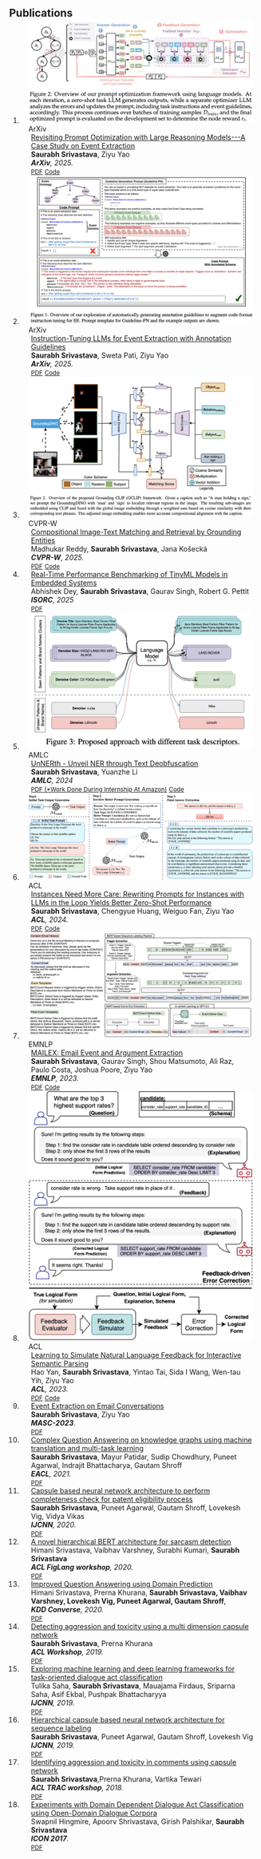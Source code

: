 <h2 id="publications" style="margin: 2px 0px -15px;">Publications</h2>

<div class="publications">
<ol class="bibliography">






<li>
  <div class="pub-row">

  <div class="col-sm-3 abbr" style="position: relative;padding-right: 15px;padding-left: 15px;">
    <img src="assets/img/colm.png" class="teaser img-fluid z-depth-1">
    <abbr class="badge">ArXiv</abbr>
  </div>

  <div class="col-sm-9" style="position: relative;padding-right: 15px;padding-left: 20px;">
    <div class="title"><a href="">Revisiting Prompt Optimization with Large Reasoning Models---A Case Study on Event Extraction
</a></div>
    <div class="author"><strong>Saurabh Srivastava</strong>, Ziyu Yao</div>
    <div class="periodical"><em><strong>ArXiv</strong>, 2025.</em></div>
    <div class="links">
      <a href="" class="btn btn-sm z-depth-0" role="button" target="_blank" style="font-size:12px;">PDF</a>
      <a href="" class="btn btn-sm z-depth-0" role="button" target="_blank" style="font-size:12px;">Code</a>
    </div>
  </div>
  </div>
  </li>



<li>
  <div class="pub-row">

  <div class="col-sm-3 abbr" style="position: relative;padding-right: 15px;padding-left: 15px;">
    <img src="assets/img/ee_new.png" class="teaser img-fluid z-depth-1">
    <abbr class="badge">ArXiv</abbr>
  </div>

  <div class="col-sm-9" style="position: relative;padding-right: 15px;padding-left: 20px;">
    <div class="title"><a href="https://www.arxiv.org/pdf/2502.16377">Instruction-Tuning LLMs for Event Extraction with Annotation Guidelines
</a></div>
    <div class="author"><strong>Saurabh Srivastava</strong>, Sweta Pati, Ziyu Yao</div>
    <div class="periodical"><em><strong>ArXiv</strong>, 2025.</em></div>
    <div class="links">
      <a href="https://www.arxiv.org/pdf/2502.16377" class="btn btn-sm z-depth-0" role="button" target="_blank" style="font-size:12px;">PDF</a>
      <a href="https://github.com/salokr/LLaMA-Events" class="btn btn-sm z-depth-0" role="button" target="_blank" style="font-size:12px;">Code</a>
    </div>
  </div>
  </div>
  </li>





<li>
  <div class="pub-row">

  <div class="col-sm-3 abbr" style="position: relative;padding-right: 15px;padding-left: 15px;">
    <img src="assets/img/cvpr_w.png" class="teaser img-fluid z-depth-1">
    <abbr class="badge">CVPR-W</abbr>
  </div>

  <div class="col-sm-9" style="position: relative;padding-right: 15px;padding-left: 20px;">
    <div class="title"><a href="">Compositional Image-Text Matching and Retrieval by Grounding Entities
</a></div>
    <div class="author">Madhukar Reddy, <strong>Saurabh Srivastava</strong>, Jana Košecká</div>
    <div class="periodical"><em><strong>CVPR-W</strong>, 2025.</em></div>
    <div class="links">
      <a href="" class="btn btn-sm z-depth-0" role="button" target="_blank" style="font-size:12px;">PDF</a>
      <a href="" class="btn btn-sm z-depth-0" role="button" target="_blank" style="font-size:12px;">Code</a>
    </div>
  </div>
  </div>
  </li>


  <li>
  <div class="col-sm-9" style="position: relative;padding-right: 15px;padding-left: 20px;">
    <div class="title"><a href="">Real-Time Performance Benchmarking of TinyML Models in Embedded Systems</a></div>
    <div class="author">Abhishek Dey, <strong>Saurabh Srivastava</strong>, Gaurav Singh, Robert G. Pettit</div>
    <div class="periodical"><em><strong>ISORC</strong>, 2025</em></div>
    <div class="links">
      <a href="" class="btn btn-sm z-depth-0" role="button" target="_blank" style="font-size:12px;">PDF</a>
    </div>
  </div>
  </li>




  <li>
  <div class="pub-row">

  <div class="col-sm-3 abbr" style="position: relative;padding-right: 15px;padding-left: 15px;">
    <img src="assets/img/amazon.png" class="teaser img-fluid z-depth-1">
    <abbr class="badge">AMLC</abbr>
  </div>

  <div class="col-sm-9" style="position: relative;padding-right: 15px;padding-left: 20px;">
    <div class="title"><a href="#">UnNERth - Unveil NER through Text Deobfuscation</a></div>
    <div class="author"><strong>Saurabh Srivastava</strong>, Yuanzhe Li</div>
    <div class="periodical"><em><strong>AMLC</strong>, 2024</em></div>
    <div class="links">
      <a href="#" class="btn btn-sm z-depth-0" role="button" target="_blank" style="font-size:12px;">PDF (*Work Done During Internship At Amazon)</a>
      <a href="#" class="btn btn-sm z-depth-0" role="button" target="_blank" style="font-size:12px;">Code</a>
    </div>
  </div>
  </div>
  </li>

<li>
  <div class="pub-row">

  <div class="col-sm-3 abbr" style="position: relative;padding-right: 15px;padding-left: 15px;">
    <img src="assets/img/PROMPTED.png" class="teaser img-fluid z-depth-1">
    <abbr class="badge">ACL</abbr>
  </div>

  <div class="col-sm-9" style="position: relative;padding-right: 15px;padding-left: 20px;">
    <div class="title"><a href="https://arxiv.org/abs/2310.02107.pdf">Instances Need More Care: Rewriting Prompts for Instances with LLMs in the Loop Yields Better Zero-Shot Performance
</a></div>
    <div class="author"><strong>Saurabh Srivastava</strong>, Chengyue Huang, Weiguo Fan, Ziyu Yao</div>
    <div class="periodical"><em><strong>ACL</strong>, 2024.</em></div>
    <div class="links">
      <a href="https://arxiv.org/abs/2310.02107.pdf" class="btn btn-sm z-depth-0" role="button" target="_blank" style="font-size:12px;">PDF</a>
      <a href="https://github.com/salokr/promptd" class="btn btn-sm z-depth-0" role="button" target="_blank" style="font-size:12px;">Code</a>
    </div>
  </div>
  </div>
  </li>
  
<li>
<div class="pub-row">

  <div class="col-sm-3 abbr" style="position: relative;padding-right: 15px;padding-left: 15px;">
    <img src="assets/img/mailex.png" class="teaser img-fluid z-depth-1">
    <abbr class="badge">EMNLP</abbr>
  </div>

  <div class="col-sm-9" style="position: relative;padding-right: 15px;padding-left: 20px;">
    <div class="title"><a href="https://arxiv.org/abs/2305.13469.pdf">MAILEX: Email Event and Argument Extraction</a></div>
    <div class="author"><strong>Saurabh Srivastava</strong>, Gaurav Singh, Shou Matsumoto, Ali Raz, Paulo Costa, Joshua Poore, Ziyu Yao</div>
    <div class="periodical"><em><strong>EMNLP</strong>, 2023.</em></div>
    <div class="links">
      <a href="https://arxiv.org/abs/2305.13469.pdf" class="btn btn-sm z-depth-0" role="button" target="_blank" style="font-size:12px;">PDF</a>
      <a href="https://github.com/salokr/Email-Event-Extraction" class="btn btn-sm z-depth-0" role="button" target="_blank" style="font-size:12px;">Code</a>
    </div>
  </div>
  </div>
  </li>
  <li>
  <div class="pub-row">

  <div class="col-sm-3 abbr" style="position: relative;padding-right: 15px;padding-left: 15px;">
    <img src="assets/img/hao.png" class="teaser img-fluid z-depth-1">
    <abbr class="badge">ACL</abbr>
  </div>

  <div class="col-sm-9" style="position: relative;padding-right: 15px;padding-left: 20px;">
    <div class="title"><a href="https://arxiv.org/abs/2305.08195.pdf">Learning to Simulate Natural Language Feedback for Interactive Semantic Parsing</a></div>
    <div class="author">Hao Yan, <strong>Saurabh Srivastava</strong>, Yintao Tai, Sida I Wang, Wen-tau Yih, Ziyu Yao</div>
    <div class="periodical"><em><strong>ACL</strong>, 2023.</em></div>
    <div class="links">
      <a href="https://arxiv.org/abs/2305.08195.pdf" class="btn btn-sm z-depth-0" role="button" target="_blank" style="font-size:12px;">PDF</a>
      <a href="https://github.com/hyan5/Learning_to_Simulate_NL_Feedback" class="btn btn-sm z-depth-0" role="button" target="_blank" style="font-size:12px;">Code</a>
    </div>
  </div>
</div>
  </li>
    <li>
  <div class="col-sm-9" style="position: relative;padding-right: 15px;padding-left: 20px;">
    <div class="title"><a href="https://arxiv.org/abs/2305.13469">Event Extraction on Email Conversations</a></div>
    <div class="author"><strong>Saurabh Srivastava</strong>, Ziyu Yao</div>
    <div class="periodical"><em><strong>MASC-2023</strong>.</em></div>
    <div class="links">
      <a href="https://arxiv.org/abs/2305.13469" class="btn btn-sm z-depth-0" role="button" target="_blank" style="font-size:12px;">PDF</a>
    </div>
  </div>
</li>
  <li>
  <div class="col-sm-9" style="position: relative;padding-right: 15px;padding-left: 20px;">
    <div class="title"><a href="https://aclanthology.org/2021.eacl-main.300/">Complex Question Answering on knowledge graphs using machine translation and multi-task learning</a></div>
    <div class="author"><strong>Saurabh Srivastava</strong>, Mayur Patidar, Sudip Chowdhury, Puneet Agarwal, Indrajit Bhattacharya, Gautam Shroff</div>
    <div class="periodical"><em><strong>EACL</strong>, 2021.</em></div>
    <div class="links">
      <a href="https://aclanthology.org/2021.eacl-main.300/" class="btn btn-sm z-depth-0" role="button" target="_blank" style="font-size:12px;">PDF</a>
    </div>
  </div>
  </li>
  <li>
  <div class="col-sm-9" style="position: relative;padding-right: 15px;padding-left: 20px;">
    <div class="title"><a href="https://ieeexplore.ieee.org/abstract/document/9207163/">Capsule based neural network architecture to perform completeness check for patent eligibility process</a></div>
    <div class="author"><strong>Saurabh Srivastava</strong>, Puneet Agarwal, Gautam Shroff, Lovekesh Vig, Vidya Vikas</div>
    <div class="periodical"><em><strong>IJCNN</strong>, 2020.</em></div>
    <div class="links">
      <a href="https://ieeexplore.ieee.org/abstract/document/9207163/" class="btn btn-sm z-depth-0" role="button" target="_blank" style="font-size:12px;">PDF</a>
    </div>
  </div>
  </li>
  <li>
  <div class="col-sm-9" style="position: relative;padding-right: 15px;padding-left: 20px;">
    <div class="title"><a href="https://aclanthology.org/2020.figlang-1.14/">A novel hierarchical BERT architecture for sarcasm detection</a></div>
    <div class="author">Himani Srivastava, Vaibhav Varshney, Surabhi Kumari, <strong>Saurabh Srivastava</strong></div>
    <div class="periodical"><em><strong>ACL FigLang workshop</strong>, 2020.</em></div>
    <div class="links">
      <a href="https://aclanthology.org/2020.figlang-1.14/" class="btn btn-sm z-depth-0" role="button" target="_blank" style="font-size:12px;">PDF</a>
    </div>
  </div>
  </li>
  <li>
  <div class="col-sm-9" style="position: relative;padding-right: 15px;padding-left: 20px;">
    <div class="title"><a href="https://ceur-ws.org/Vol-2666/KDD_Converse20_paper_6.pdf">Improved Question Answering using Domain Prediction</a></div>
    <div class="author">Himani Srivastava, Prerna Khurana, <strong>Saurabh Srivastava, Vaibhav Varshney, Lovekesh Vig, Puneet Agarwal, Gautam Shroff</strong>,</div>
    <div class="periodical"><em><strong>KDD Converse</strong>, 2020.</em></div>
    <div class="links">
      <a href="https://ceur-ws.org/Vol-2666/KDD_Converse20_paper_6.pdf" class="btn btn-sm z-depth-0" role="button" target="_blank" style="font-size:12px;">PDF</a>
    </div>
  </div>
  </li>
  <li>
  <div class="col-sm-9" style="position: relative;padding-right: 15px;padding-left: 20px;">
    <div class="title"><a href="https://aclanthology.org/W19-3517/">Detecting aggression and toxicity using a multi dimension capsule network</a></div>
    <div class="author"><strong>Saurabh Srivastava</strong>, Prerna Khurana</div>
    <div class="periodical"><em><strong>ACL Workshop</strong>, 2019.</em></div>
    <div class="links">
      <a href="https://aclanthology.org/W19-3517/" class="btn btn-sm z-depth-0" role="button" target="_blank" style="font-size:12px;">PDF</a>
    </div>
  </div>
  </li>
  <li>
  <div class="col-sm-9" style="position: relative;padding-right: 15px;padding-left: 20px;">
    <div class="title"><a href="https://ieeexplore.ieee.org/abstract/document/8851943/">Exploring machine learning and deep learning frameworks for task-oriented dialogue act classification</a></div>
    <div class="author">Tulika Saha, <strong>Saurabh Srivastava</strong>, Mauajama Firdaus, Sriparna Saha, Asif Ekbal, Pushpak Bhattacharyya</div>
    <div class="periodical"><em><strong>IJCNN</strong>, 2019.</em></div>
    <div class="links">
      <a href="https://ieeexplore.ieee.org/abstract/document/8851943/" class="btn btn-sm z-depth-0" role="button" target="_blank" style="font-size:12px;">PDF</a>
    </div>
  </div>
  </li>
  <li>
  <div class="col-sm-9" style="position: relative;padding-right: 15px;padding-left: 20px;">
    <div class="title"><a href="https://ieeexplore.ieee.org/abstract/document/8852016/">Hierarchical capsule based neural network architecture for sequence labeling</a></div>
    <div class="author"><strong>Saurabh Srivastava</strong>, Puneet Agarwal, Gautam Shroff, Lovekesh Vig</div>
    <div class="periodical"><em><strong>IJCNN</strong>, 2019.</em></div>
    <div class="links">
      <a href="https://ieeexplore.ieee.org/abstract/document/8852016/" class="btn btn-sm z-depth-0" role="button" target="_blank" style="font-size:12px;">PDF</a>
    </div>
  </div>
  </li>
  
  <li>
  <div class="col-sm-9" style="position: relative;padding-right: 15px;padding-left: 20px;">
    <div class="title"><a href="https://aclanthology.org/W18-4412/">Identifying aggression and toxicity in comments using capsule network</a></div>
    <div class="author"><strong>Saurabh Srivastava</strong>,Prerna Khurana, Vartika Tewari</div>
    <div class="periodical"><em><strong>ACL TRAC workshop</strong>, 2018.</em></div>
    <div class="links">
      <a href="https://aclanthology.org/W18-4412/" class="btn btn-sm z-depth-0" role="button" target="_blank" style="font-size:12px;">PDF</a>
    </div>
  </div>
</li>
  <li>
  <div class="col-sm-9" style="position: relative;padding-right: 15px;padding-left: 20px;">
    <div class="title"><a href="https://aclanthology.org/W17-7538.pdf">Experiments with Domain Dependent Dialogue Act Classification using Open-Domain Dialogue Corpora</a></div>
    <div class="author">Swapnil Hingmire, Apoorv Shrivastava, Girish Palshikar, <strong>Saurabh Srivastava</strong></div>
    <div class="periodical"><em><strong>ICON 2017</strong>.</em></div>
    <div class="links">
      <a href="https://aclanthology.org/W17-7538.pdf" class="btn btn-sm z-depth-0" role="button" target="_blank" style="font-size:12px;">PDF</a>
    </div>
  </div>
</li>


<br>

</ol>
</div>
